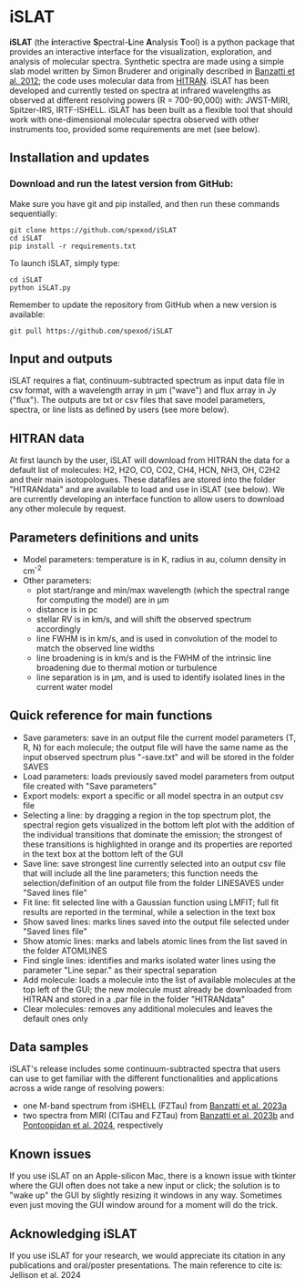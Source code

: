 # iSLAT
**iSLAT** (the **i**nteractive **S**pectral-**L**ine **A**nalysis 
**T**ool) is a python package that provides an interactive interface
for the visualization, exploration, and analysis of molecular spectra.
Synthetic spectra are made using a simple slab model written by Simon 
Bruderer and originally described in [Banzatti et al. 2012](https://ui.adsabs.harvard.edu/abs/2012ApJ...745...90B/abstract);
the code uses molecular data from [HITRAN](https://hitran.org/).
iSLAT has been developed and currently tested on spectra at infrared wavelengths 
as observed at different resolving powers (R = 700-90,000) with: 
JWST-MIRI, Spitzer-IRS, IRTF-ISHELL. iSLAT has been built as a flexible
tool that should work with one-dimensional molecular spectra observed 
with other instruments too, provided some requirements are met (see below).

## Installation and updates

### Download and run the latest version from GitHub:

Make sure you have git and pip installed, and then run these commands sequentially:

    git clone https://github.com/spexod/iSLAT
    cd iSLAT
    pip install -r requirements.txt

To launch iSLAT, simply type:

    cd iSLAT
    python iSLAT.py

Remember to update the repository from GitHub when a new version is available:

    git pull https://github.com/spexod/iSLAT

## Input and outputs
iSLAT requires a flat, continuum-subtracted spectrum as input data 
file in csv format, with a wavelength array in μm ("wave") and flux 
array in Jy ("flux").
The outputs are txt or csv files that save model parameters, spectra,
or line lists as defined by users (see more below).

## HITRAN data
At first launch by the user, iSLAT will download from HITRAN the data
for a default list of molecules: H2, H2O, CO, CO2, CH4, HCN, NH3, OH, 
C2H2 and their main isotopologues. 
These datafiles are stored into the folder "HITRANdata" and are available to 
load and use in iSLAT (see below). We are currently developing
an interface function to allow users to download any other molecule 
by request.

## Parameters definitions and units
- Model parameters: temperature is in K, radius in au, column density
in cm<sup>-2</sup> 
- Other parameters: 
  - plot start/range and min/max wavelength (which the spectral range
  for computing the model) are in μm
  - distance is in pc
  - stellar RV is in km/s, and will shift the observed spectrum accordingly
  - line FWHM is in km/s, and is used in convolution of the model to
  match the observed line widths
  - line broadening is in km/s and is the FWHM of the intrinsic line
  broadening due to thermal motion or turbulence
  - line separation is in μm, and is used to identify isolated lines
  in the current water model

## Quick reference for main functions
- Save parameters: save in an output file the current model parameters 
(T, R, N) for each molecule; the output file will have the same name 
as the input observed spectrum plus "-save.txt" and will be stored in
the folder SAVES
- Load parameters: loads previously saved model parameters from output
file created with "Save parameters"
- Export models: export a specific or all model spectra in an output 
csv file
- Selecting a line: by dragging a region in the top spectrum plot, the
spectral region gets visualized in the bottom left plot with the 
addition of the individual transitions that dominate the emission;
the strongest of these transitions is highlighted in orange and its
properties are reported in the text box at the bottom left of the GUI
- Save line: save strongest line currently selected into an output 
csv file that will include all the line parameters; this function
needs the selection/definition of an output file from the folder 
LINESAVES under "Saved lines file"
- Fit line: fit selected line with a Gaussian function using LMFIT;
full fit results are reported in the terminal, while a selection in
the text box
- Show saved lines: marks lines saved into the output file selected 
under "Saved lines file"
- Show atomic lines: marks and labels atomic lines from the list 
saved in the folder ATOMLINES
- Find single lines: identifies and marks isolated water lines using
the parameter "Line separ." as their spectral separation
- Add molecule: loads a molecule into the list of available molecules
at the top left of the GUI; the new molecule must already be downloaded
from HITRAN and stored in a .par file in the folder "HITRANdata"
- Clear molecules: removes any additional molecules and leaves the 
default ones only

## Data samples
iSLAT's release includes some continuum-subtracted spectra that
users can use to get familiar with the different functionalities 
and applications across a wide range of resolving powers:
- one M-band spectrum from iSHELL (FZTau) from [Banzatti et al. 2023a](https://ui.adsabs.harvard.edu/abs/2023AJ....165...72B/abstract)
- two spectra from MIRI (CITau and FZTau) from [Banzatti et al. 2023b](https://ui.adsabs.harvard.edu/abs/2023ApJ...957L..22B/abstract)
and [Pontoppidan et al. 2024](https://ui.adsabs.harvard.edu/abs/2023arXiv231117020P/abstract), respectively

## Known issues
If you use iSLAT on an Apple-silicon Mac, there is a known issue with 
tkinter where the GUI often does not take a new input or click; the
solution is to "wake up" the GUI by slightly resizing it windows in 
any way. Sometimes even just moving the GUI window around for a 
moment will do the trick.

## Acknowledging iSLAT
If you use iSLAT for your research, we would appreciate its citation 
in any publications and oral/poster presentations. The main reference
to cite is: Jellison et al. 2024

